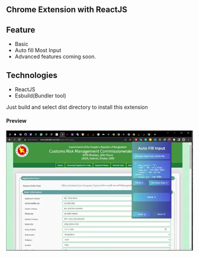 ## Chrome Extension with ReactJS


## Feature 
- Basic 
- Auto fill Most Input
- Advanced features coming soon.


## Technologies 
- ReactJS
- Esbuild(Bundler tool)




Just build and select dist directory to install this extension


#### Preview 
![](thumbs/2023-01-29_005647.webp)